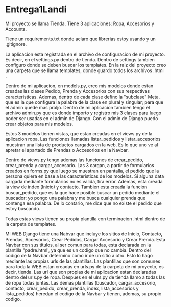 # Entrega1Landi

Mi proyecto se llama Tienda. Tiene 3 aplicaciones: Ropa, Accesorios y Accounts.

Tiene un requirements.txt donde aclaro que librerias estoy usando y un .gitignore.

La aplicacion esta registrada en el archivo de configuracion de mi proyecto. Es decir, en el settings.py dentro de tienda.
Dentro de settings tambien configuro donde se deben buscar los templates. En la raiz del proyecto creo una carpeta que se llama templates, donde guardo todos
los archivos .html .

Dentro de mi aplicacion, en models.py, creo mis modelos donde estan creadas las clases Pedido, Prenda y Accesorios con sus respectivas caracteristicas. Ademas,
dentro de cada clase defino la "subclase" Meta, que es la que configura la palabra de la clase en plural y singular; para que el admin quede mas proljo.
Dentro de mi aplicacion tambien tengo el archivo admin.py que es donde importo y registro mis 3 clases para luego poder ser usadas en el admin de Django. Con el 
admin de Django puedo crear objetos para mis modelos.

Estos 3 modelos tienen vistas, que estan creadas en el views.py de la aplicacion ropa. Las funciones llamadas listar_pedidos y listar_accesorios muestran una lista de 
productos cargados en la web. Es lo que uno ve al apretar el apartado de Prendas o Accesorios en la Navbar.

Dentro de views.py tengo ademas las funciones de crear_pedido, crear_prenda y cargar_accesorio. Las 3 cargan, a partir de formularios creados en forms.py que luego se
muestran en pantalla, el pedido que la persona quiera en base a las caracteristicas de los modelos. Si alguna data cargada mediante formularios no es valida, tira error.
Ademas, esta creada la view de index (Inicio) y contacto. Tambien esta creada la funcion buscar_pedido, que es la que hace posible buscar un pedido mediante el
buscador: yo pongo una palabra y me busca cualquier prenda que contenga esa palabra. De lo contario, me dice que no existe el pedido que estoy buscando.

Todas estas views tienen su propia plantilla con terminacion .html dentro de la carpeta de templates.

Mi WEB Django tiene una Nabvar que incluye los sitios de Inicio, Contacto, Prendas, Accesorios, Crear Pedidos, Cargar Accesorio y Crear Prenda. 
Esta Navbar con sus titulos, al ser comun para todas, esta declarada en la plantilla "padre.html', ya que es un codigo que no cambia. Dentro del codigo de la Navbar
determino como ir de un sitio a otro. Esto lo hago mediante las propias urls de las plantillas. Las plantillas que son comunes para toda la WEB estan creadas en urls.py
de la carpeta de mi proyecto, es decir, tienda. Las url que son propias de mi aplicacion estan declaradas dentro del urls.py de ropa. Despues en el ulrs.py de tienda
llamo a todas las de ropa todas juntas. Las demas plantillas (buscador, cargar_accesorio, contacto, crear_pedido, crear_prenda, index, lista_accesorios y lista_pedidos)
heredan el codigo de la Navbar y tienen, ademas, su propio codigo. 



